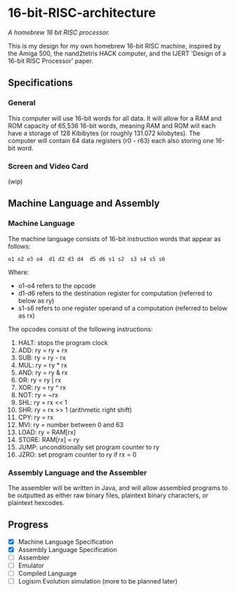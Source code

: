 # 16-bit-RISC-architecture
*A homebrew 16 bit RISC processor.*

This is my design for my own homebrew 16-bit RISC machine, inspired by the Amiga 500, the nand2tetris HACK computer,
and the IJERT 'Design of a 16-bit RISC Processor' paper.

## Specifications
### General
This computer will use 16-bit words for all data. It will allow for a RAM and ROM capacity of 65,536 16-bit words, meaning RAM and ROM will each have a storage of 128 Kibibytes (or roughly 131.072 kilobytes).
The computer will contain 64 data registers (r0 - r63) each also storing one 16-bit word.

### Screen and Video Card
(wip)

## Machine Language and Assembly
### Machine Language
The machine language consists of 16-bit instruction words that appear as follows:
```
o1 o2 o3 o4  d1 d2 d3 d4  d5 d6 s1 s2  s3 s4 s5 s6
```
Where:
- o1-o4 refers to the opcode
- d1-d6 refers to the destination register for computation (referred to below as ry)
- s1-s6 refers to one register operand of a computation (referred to below as rx)

The opcodes consist of the following instructions:
1) HALT: stops the program clock
2) ADD: ry = ry + rx
3) SUB: ry = ry - rx
4) MUL: ry = ry * rx
5) AND: ry = ry & rx
6) OR: ry = ry | rx
7) XOR: ry = ry ^ rx
8) NOT: ry = ~rx
9) SHL: ry = rx << 1
10) SHR: ry = rx >> 1 (arithmetic right shift) <!-- or should i use logical right shift? -->
11) CPY: ry = rx
12) MVI: ry = number between 0 and 63
13) LOAD: ry = RAM[rx]
14) STORE: RAM[rx] = ry
15) JUMP: unconditionally set program counter to ry <!-- may change because then im not using s1-s6 -->
16) JZRO: set program counter to ry if rx = 0

### Assembly Language and the Assembler
The assembler will be written in Java, and will allow assembled programs to be outputted as either raw binary files, plaintext binary characters, or plaintext hexcodes.

## Progress
- [x] Machine Language Specification
- [x] Assembly Language Specification
- [ ] Assembler
- [ ] Emulator
- [ ] Compiled Language
- [ ] Logisim Evolution simulation
(more to be planned later)
